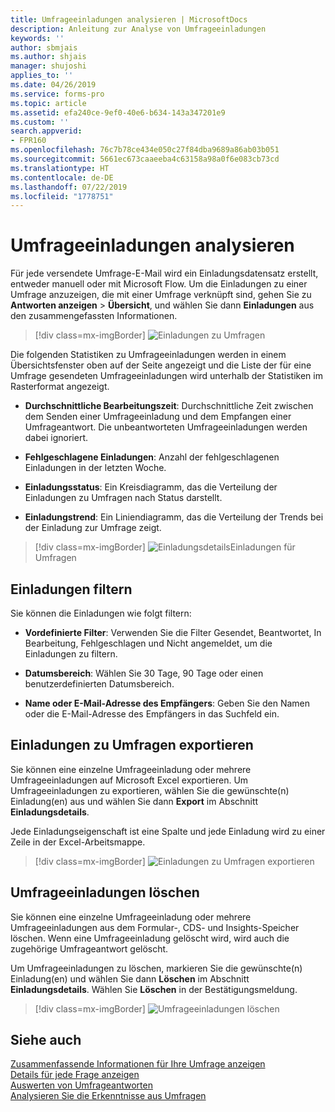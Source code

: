 ```yaml
---
title: Umfrageeinladungen analysieren | MicrosoftDocs
description: Anleitung zur Analyse von Umfrageeinladungen
keywords: ''
author: sbmjais
ms.author: shjais
manager: shujoshi
applies_to: ''
ms.date: 04/26/2019
ms.service: forms-pro
ms.topic: article
ms.assetid: efa240ce-9ef0-40e6-b634-143a347201e9
ms.custom: ''
search.appverid:
- FPR160
ms.openlocfilehash: 76c7b78ce434e050c27f84dba9689a86ab03b051
ms.sourcegitcommit: 5661ec673caaeeba4c63158a98a0f6e083cb73cd
ms.translationtype: HT
ms.contentlocale: de-DE
ms.lasthandoff: 07/22/2019
ms.locfileid: "1778751"
---
```

# <a name="analyze-survey-invitations"></a>Umfrageeinladungen analysieren



Für jede versendete Umfrage-E-Mail wird ein Einladungsdatensatz erstellt, entweder manuell oder mit Microsoft Flow. Um die Einladungen zu einer Umfrage anzuzeigen, die mit einer Umfrage verknüpft sind, gehen Sie zu **Antworten anzeigen** &gt; **Übersicht**, und wählen Sie dann **Einladungen** aus den zusammengefassten Informationen.

> [!div class=mx-imgBorder]
> ![Einladungen zu Umfragen](media/survey-invites.png "Einladungen zu Umfragen")

Die folgenden Statistiken zu Umfrageeinladungen werden in einem Übersichtsfenster oben auf der Seite angezeigt und die Liste der für eine Umfrage gesendeten Umfrageeinladungen wird unterhalb der Statistiken im Rasterformat angezeigt.

- **Durchschnittliche Bearbeitungszeit**: Durchschnittliche Zeit zwischen dem Senden einer Umfrageeinladung und dem Empfangen einer Umfrageantwort. Die unbeantworteten Umfrageeinladungen werden dabei ignoriert.

- **Fehlgeschlagene Einladungen**: Anzahl der fehlgeschlagenen Einladungen in der letzten Woche.

- **Einladungsstatus**: Ein Kreisdiagramm, das die Verteilung der Einladungen zu Umfragen nach Status darstellt.

- **Einladungstrend**: Ein Liniendiagramm, das die Verteilung der Trends bei der Einladung zur Umfrage zeigt.

> [!div class=mx-imgBorder]
> ![Einladungsdetails ](media/survey-invites-details.png "Einladungsdetails ")Einladungen für Umfragen

## <a name="filter-invitations"></a>Einladungen filtern

Sie können die Einladungen wie folgt filtern:

- **Vordefinierte Filter**: Verwenden Sie die Filter Gesendet, Beantwortet, In Bearbeitung, Fehlgeschlagen und Nicht angemeldet, um die Einladungen zu filtern.

- **Datumsbereich**: Wählen Sie 30 Tage, 90 Tage oder einen benutzerdefinierten Datumsbereich.

- **Name oder E-Mail-Adresse des Empfängers**: Geben Sie den Namen oder die E-Mail-Adresse des Empfängers in das Suchfeld ein.

## <a name="export-survey-invitations"></a>Einladungen zu Umfragen exportieren

Sie können eine einzelne Umfrageeinladung oder mehrere Umfrageeinladungen auf Microsoft Excel exportieren. Um Umfrageeinladungen zu exportieren, wählen Sie die gewünschte(n) Einladung(en) aus und wählen Sie dann **Export** im Abschnitt **Einladungsdetails**.

Jede Einladungseigenschaft ist eine Spalte und jede Einladung wird zu einer Zeile in der Excel-Arbeitsmappe. 

> [!div class=mx-imgBorder]
> ![Einladungen zu Umfragen exportieren](media/export-survey-invite.png "Einladungen zu Umfragen exportieren")

## <a name="delete-survey-invitations"></a>Umfrageeinladungen löschen

Sie können eine einzelne Umfrageeinladung oder mehrere Umfrageeinladungen aus dem Formular-, CDS- und Insights-Speicher löschen. Wenn eine Umfrageeinladung gelöscht wird, wird auch die zugehörige Umfrageantwort gelöscht.

Um Umfrageeinladungen zu löschen, markieren Sie die gewünschte(n) Einladung(en) und wählen Sie dann **Löschen** im Abschnitt **Einladungsdetails**. Wählen Sie **Löschen** in der Bestätigungsmeldung.

> [!div class=mx-imgBorder]
> ![Umfrageeinladungen löschen](media/delete-survey-invite.png "Umfrageeinladungen löschen")

## <a name="see-also"></a>Siehe auch

[Zusammenfassende Informationen für Ihre Umfrage anzeigen](view-summary-information.md)<br>
[Details für jede Frage anzeigen](view-details-each-question.md)<br>
[Auswerten von Umfrageantworten](analyze-survey-responses.md)<br>
[Analysieren Sie die Erkenntnisse aus Umfragen](analyze-survey-insights.md)
